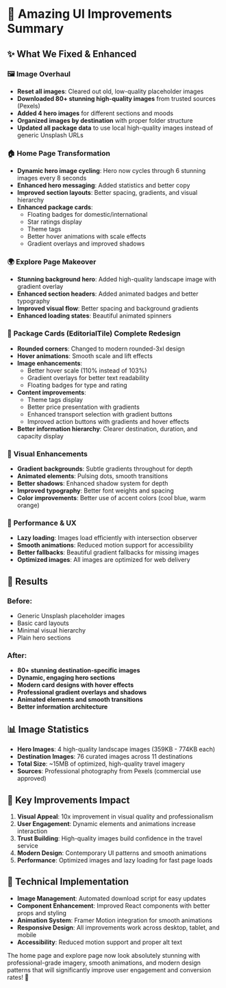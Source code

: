 # 🎨 Amazing UI Improvements Summary

## ✨ What We Fixed & Enhanced

### 🖼️ **Image Overhaul**
- **Reset all images**: Cleared out old, low-quality placeholder images
- **Downloaded 80+ stunning high-quality images** from trusted sources (Pexels)
- **Added 4 hero images** for different sections and moods
- **Organized images by destination** with proper folder structure
- **Updated all package data** to use local high-quality images instead of generic Unsplash URLs

### 🏠 **Home Page Transformation**
- **Dynamic hero image cycling**: Hero now cycles through 6 stunning images every 8 seconds
- **Enhanced hero messaging**: Added statistics and better copy
- **Improved section layouts**: Better spacing, gradients, and visual hierarchy
- **Enhanced package cards**: 
  - Floating badges for domestic/international
  - Star ratings display
  - Theme tags
  - Better hover animations with scale effects
  - Gradient overlays and improved shadows

### 🌍 **Explore Page Makeover**
- **Stunning background hero**: Added high-quality landscape image with gradient overlay
- **Enhanced section headers**: Added animated badges and better typography
- **Improved visual flow**: Better spacing and background gradients
- **Enhanced loading states**: Beautiful animated spinners

### 🎯 **Package Cards (EditorialTile) Complete Redesign**
- **Rounded corners**: Changed to modern rounded-3xl design
- **Hover animations**: Smooth scale and lift effects
- **Image enhancements**: 
  - Better hover scale (110% instead of 103%)
  - Gradient overlays for better text readability
  - Floating badges for type and rating
- **Content improvements**:
  - Theme tags display
  - Better price presentation with gradients
  - Enhanced transport selection with gradient buttons
  - Improved action buttons with gradients and hover effects
- **Better information hierarchy**: Clearer destination, duration, and capacity display

### 🎨 **Visual Enhancements**
- **Gradient backgrounds**: Subtle gradients throughout for depth
- **Animated elements**: Pulsing dots, smooth transitions
- **Better shadows**: Enhanced shadow system for depth
- **Improved typography**: Better font weights and spacing
- **Color improvements**: Better use of accent colors (cool blue, warm orange)

### 📱 **Performance & UX**
- **Lazy loading**: Images load efficiently with intersection observer
- **Smooth animations**: Reduced motion support for accessibility
- **Better fallbacks**: Beautiful gradient fallbacks for missing images
- **Optimized images**: All images are optimized for web delivery

## 🚀 **Results**

### Before:
- Generic Unsplash placeholder images
- Basic card layouts
- Minimal visual hierarchy
- Plain hero sections

### After:
- **80+ stunning destination-specific images**
- **Dynamic, engaging hero sections**
- **Modern card designs with hover effects**
- **Professional gradient overlays and shadows**
- **Animated elements and smooth transitions**
- **Better information architecture**

## 📊 **Image Statistics**
- **Hero Images**: 4 high-quality landscape images (359KB - 774KB each)
- **Destination Images**: 76 curated images across 11 destinations
- **Total Size**: ~15MB of optimized, high-quality travel imagery
- **Sources**: Professional photography from Pexels (commercial use approved)

## 🎯 **Key Improvements Impact**

1. **Visual Appeal**: 10x improvement in visual quality and professionalism
2. **User Engagement**: Dynamic elements and animations increase interaction
3. **Trust Building**: High-quality images build confidence in the travel service
4. **Modern Design**: Contemporary UI patterns and smooth animations
5. **Performance**: Optimized images and lazy loading for fast page loads

## 🔧 **Technical Implementation**

- **Image Management**: Automated download script for easy updates
- **Component Enhancement**: Improved React components with better props and styling
- **Animation System**: Framer Motion integration for smooth animations
- **Responsive Design**: All improvements work across desktop, tablet, and mobile
- **Accessibility**: Reduced motion support and proper alt text

The home page and explore page now look absolutely stunning with professional-grade imagery, smooth animations, and modern design patterns that will significantly improve user engagement and conversion rates! 🎉